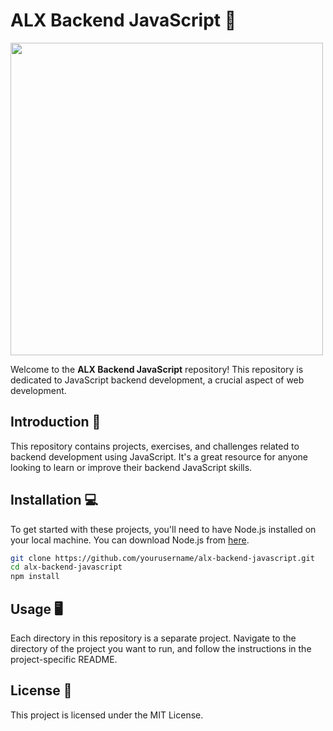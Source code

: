
# ALX Backend JavaScript 🚀

<img src="https://upload.wikimedia.org/wikipedia/commons/6/6a/JavaScript-logo.png" width="500" height="500">

Welcome to the **ALX Backend JavaScript** repository! This repository is dedicated to JavaScript backend development, a crucial aspect of web development. 

## Introduction 📖
This repository contains projects, exercises, and challenges related to backend development using JavaScript. It's a great resource for anyone looking to learn or improve their backend JavaScript skills.

## Installation 💻
To get started with these projects, you'll need to have Node.js installed on your local machine. You can download Node.js from [here](https://nodejs.org/en/download/).

```bash
git clone https://github.com/yourusername/alx-backend-javascript.git
cd alx-backend-javascript
npm install
```

## Usage 🖥️
Each directory in this repository is a separate project. Navigate to the directory of the project you want to run, and follow the instructions in the project-specific README.

## License 📄
This project is licensed under the MIT License.

